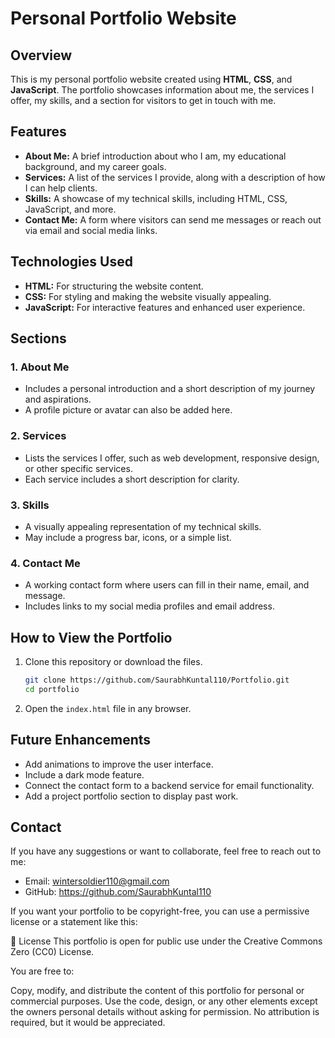 # Personal Portfolio Website

## Overview

This is my personal portfolio website created using **HTML**, **CSS**, and **JavaScript**. The portfolio showcases information about me, the services I offer, my skills, and a section for visitors to get in touch with me.

## Features

- **About Me:** A brief introduction about who I am, my educational background, and my career goals.  
- **Services:** A list of the services I provide, along with a description of how I can help clients.  
- **Skills:** A showcase of my technical skills, including HTML, CSS, JavaScript, and more.  
- **Contact Me:** A form where visitors can send me messages or reach out via email and social media links.  

## Technologies Used

- **HTML:** For structuring the website content.  
- **CSS:** For styling and making the website visually appealing.  
- **JavaScript:** For interactive features and enhanced user experience.

## Sections

### 1. **About Me**
- Includes a personal introduction and a short description of my journey and aspirations.  
- A profile picture or avatar can also be added here.  

### 2. **Services**
- Lists the services I offer, such as web development, responsive design, or other specific services.  
- Each service includes a short description for clarity.  

### 3. **Skills**
- A visually appealing representation of my technical skills.  
- May include a progress bar, icons, or a simple list.  

### 4. **Contact Me**
- A working contact form where users can fill in their name, email, and message.  
- Includes links to my social media profiles and email address.

## How to View the Portfolio

1. Clone this repository or download the files.
   ```bash
   git clone https://github.com/SaurabhKuntal110/Portfolio.git
   cd portfolio
   ```
2. Open the `index.html` file in any browser.

## Future Enhancements

- Add animations to improve the user interface.
- Include a dark mode feature.
- Connect the contact form to a backend service for email functionality.
- Add a project portfolio section to display past work.

## Contact

If you have any suggestions or want to collaborate, feel free to reach out to me:  

- Email: wintersoldier110@gmail.com  
- GitHub: https://github.com/SaurabhKuntal110  


If you want your portfolio to be copyright-free, you can use a permissive license or a statement like this:

📜 License
This portfolio is open for public use under the Creative Commons Zero (CC0) License.

You are free to:

Copy, modify, and distribute the content of this portfolio for personal or commercial purposes.
Use the code, design, or any other elements except the owners personal details without asking for permission.
No attribution is required, but it would be appreciated.
